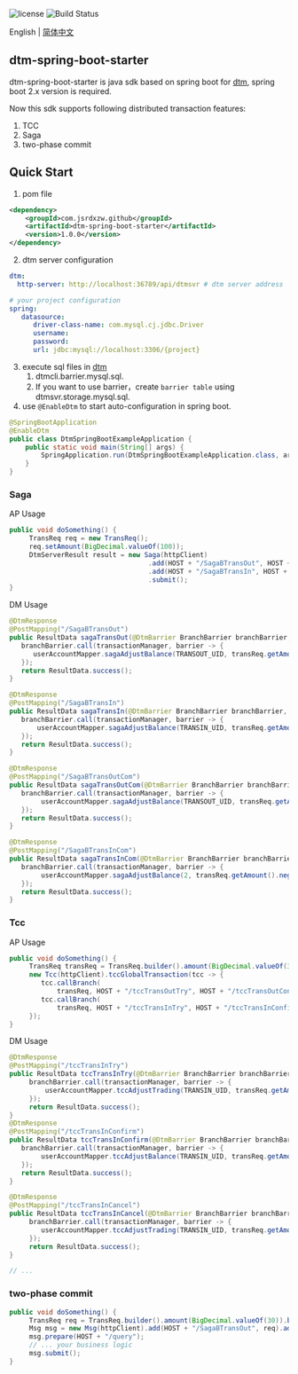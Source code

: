 ![license](https://img.shields.io/github/license/dtm-labs/dtm)
![Build Status](https://github.com/dtm-labs/dtm/actions/workflows/tests.yml/badge.svg?branch=main)

English | [简体中文](https://github.com/jsrdxzw/dtm-spring-boot-starter/blob/master/README-cn.md)

## dtm-spring-boot-starter

dtm-spring-boot-starter is java sdk based on spring boot for [dtm](https://github.com/dtm-labs/dtm),
spring boot 2.x version is required.

Now this sdk supports following distributed transaction features:
1. TCC
2. Saga
3. two-phase commit

## Quick Start
1. pom file
```xml
<dependency>
    <groupId>com.jsrdxzw.github</groupId>
    <artifactId>dtm-spring-boot-starter</artifactId>
    <version>1.0.0</version>
</dependency>
```
2. dtm server configuration
```yaml
dtm:
  http-server: http://localhost:36789/api/dtmsvr # dtm server address

# your project configuration
spring:
   datasource:
      driver-class-name: com.mysql.cj.jdbc.Driver
      username:
      password:
      url: jdbc:mysql://localhost:3306/{project}
```
3. execute sql files in [dtm](https://github.com/dtm-labs/dtm)
   1. dtmcli.barrier.mysql.sql.
   2. If you want to use barrier，create `barrier table` using dtmsvr.storage.mysql.sql.
4. use `@EnableDtm` to start auto-configuration in spring boot.
```java
@SpringBootApplication
@EnableDtm
public class DtmSpringBootExampleApplication {
    public static void main(String[] args) {
        SpringApplication.run(DtmSpringBootExampleApplication.class, args);
    }
}
```

### Saga

AP Usage
```java
public void doSomething() {
     TransReq req = new TransReq();
     req.setAmount(BigDecimal.valueOf(100));
     DtmServerResult result = new Saga(httpClient)
                                   .add(HOST + "/SagaBTransOut", HOST + "/SagaBTransOutCom", req)
                                   .add(HOST + "/SagaBTransIn", HOST + "/SagaBTransInCom", req)
                                   .submit(); 
}
```

DM Usage

```java
@DtmResponse
@PostMapping("/SagaBTransOut")
public ResultData sagaTransOut(@DtmBarrier BranchBarrier branchBarrier, @RequestBody TransReq transReq) throws Exception {
   branchBarrier.call(transactionManager, barrier -> {
      userAccountMapper.sagaAdjustBalance(TRANSOUT_UID, transReq.getAmount().negate());
   });
   return ResultData.success();
}

@DtmResponse
@PostMapping("/SagaBTransIn")
public ResultData sagaTransIn(@DtmBarrier BranchBarrier branchBarrier, @RequestBody TransReq transReq) throws Exception {
   branchBarrier.call(transactionManager, barrier -> {
       userAccountMapper.sagaAdjustBalance(TRANSIN_UID, transReq.getAmount());
   });
   return ResultData.success();
}

@DtmResponse
@PostMapping("/SagaBTransOutCom")
public ResultData sagaTransOutCom(@DtmBarrier BranchBarrier branchBarrier, @RequestBody TransReq transReq) throws Exception {
   branchBarrier.call(transactionManager, barrier -> {
        userAccountMapper.sagaAdjustBalance(TRANSOUT_UID, transReq.getAmount());
   });
   return ResultData.success();
}

@DtmResponse
@PostMapping("/SagaBTransInCom")
public ResultData sagaTransInCom(@DtmBarrier BranchBarrier branchBarrier, @RequestBody TransReq transReq) throws Exception {
   branchBarrier.call(transactionManager, barrier -> {
        userAccountMapper.sagaAdjustBalance(2, transReq.getAmount().negate());
   });
   return ResultData.success();
}
```

### Tcc

AP Usage
```java
public void doSomething() {
     TransReq transReq = TransReq.builder().amount(BigDecimal.valueOf(30)).build();
     new Tcc(httpClient).tccGlobalTransaction(tcc -> {
        tcc.callBranch(
            transReq, HOST + "/tccTransOutTry", HOST + "/tccTransOutConfirm", HOST + "/tccTransOutCancel");
        tcc.callBranch(
            transReq, HOST + "/tccTransInTry", HOST + "/tccTransInConfirm", HOST + "/tccTransInCancel");
     });
}
```

DM Usage
```java
@DtmResponse
@PostMapping("/tccTransInTry")
public ResultData tccTransInTry(@DtmBarrier BranchBarrier branchBarrier, @RequestBody TransReq transReq) throws Exception {
     branchBarrier.call(transactionManager, barrier -> {
         userAccountMapper.tccAdjustTrading(TRANSIN_UID, transReq.getAmount());
     });
     return ResultData.success();
}
@DtmResponse
@PostMapping("/tccTransInConfirm")
public ResultData tccTransInConfirm(@DtmBarrier BranchBarrier branchBarrier, @RequestBody TransReq transReq) throws Exception {
   branchBarrier.call(transactionManager, barrier -> {
        userAccountMapper.tccAdjustBalance(TRANSIN_UID, transReq.getAmount());
   });
   return ResultData.success();
}

@DtmResponse
@PostMapping("/tccTransInCancel")
public ResultData tccTransInCancel(@DtmBarrier BranchBarrier branchBarrier, @RequestBody TransReq transReq) throws Exception {
     branchBarrier.call(transactionManager, barrier -> {
        userAccountMapper.tccAdjustTrading(TRANSIN_UID, transReq.getAmount().negate());
     });
     return ResultData.success();
}

// ...
```

### two-phase commit
```java
public void doSomething() {
     TransReq req = TransReq.builder().amount(BigDecimal.valueOf(30)).build();
     Msg msg = new Msg(httpClient).add(HOST + "/SagaBTransOut", req).add(HOST + "/SagaBTransIn", req);
     msg.prepare(HOST + "/query");
     // ... your business logic
     msg.submit();
}
```

